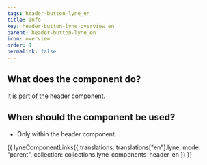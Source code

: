 ```yaml
---
tags: header-button-lyne_en
title: Info
key: header-button-lyne-overview_en
parent: header-button-lyne_en
icon: overview
order: 1
permalink: false
---
```


## What does the component do?
It is part of the header component.

## When should the component be used?
* Only within the header component.

{{ lyneComponentLinks({
  translations: translations["en"].lyne,
  mode: "parent",
  collection: collections.lyne_components_header_en
}) }}


